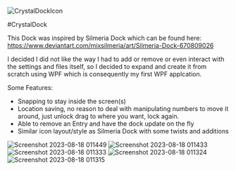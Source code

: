 ![CrystalDockIcon](https://github.com/shadowevil/Crystal-Dock/assets/104342/f316cab2-489a-49f3-a003-53ae0a6a33d5)

 #CrystalDock

This Dock was inspired by Silmeria Dock which can be found here: https://www.deviantart.com/mixsilmeria/art/Silmeria-Dock-670809026

I decided I did not like the way I had to add or remove or even interact with the settings and files itself, so I decided to expand and create it from scratch using WPF which is consequently my first WPF applcation.

Some Features:
 - Snapping to stay inside the screen(s)
 - Location saving, no reason to deal with manipulating numbers to move it around, just unlock drag to where you want, lock again.
 - Able to remove an Entry and have the dock update on the fly
 - Similar icon layout/style as Silmeria Dock with some twists and additions

![Screenshot 2023-08-18 011449](https://github.com/shadowevil/Crystal-Dock/assets/104342/3f960c2d-0585-4861-bb8b-cd628ac5c583)
![Screenshot 2023-08-18 011433](https://github.com/shadowevil/Crystal-Dock/assets/104342/90b6ad42-9b68-4699-bec6-c25dd1e7720b)
![Screenshot 2023-08-18 011333](https://github.com/shadowevil/Crystal-Dock/assets/104342/9e1f63ef-68c3-478a-9ec7-c434d54bd7e6)
![Screenshot 2023-08-18 011324](https://github.com/shadowevil/Crystal-Dock/assets/104342/4414a731-eccb-4cfb-a750-03c3cf0c0fbb)
![Screenshot 2023-08-18 011315](https://github.com/shadowevil/Crystal-Dock/assets/104342/71e8d6ae-cabe-44a9-a5bd-ebf682a5da64)
